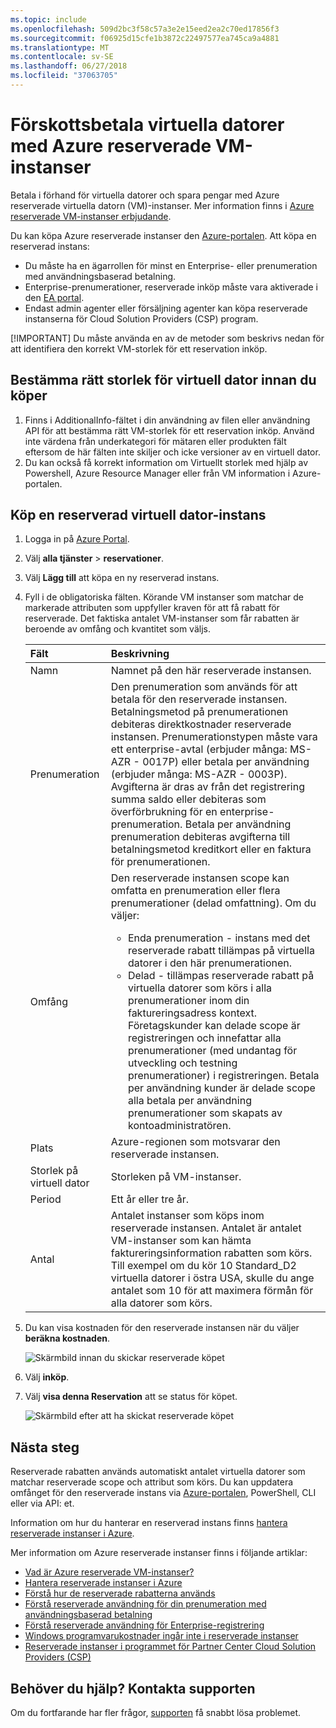 ```yaml
---
ms.topic: include
ms.openlocfilehash: 509d2bc3f58c57a3e2e15eed2ea2c70ed17856f3
ms.sourcegitcommit: f06925d15cfe1b3872c22497577ea745ca9a4881
ms.translationtype: MT
ms.contentlocale: sv-SE
ms.lasthandoff: 06/27/2018
ms.locfileid: "37063705"
---
```

# <a name="prepay-for-virtual-machines-with-azure-reserved-vm-instances"></a>Förskottsbetala virtuella datorer med Azure reserverade VM-instanser

Betala i förhand för virtuella datorer och spara pengar med Azure reserverade virtuella datorn (VM)-instanser. Mer information finns i [Azure reserverade VM-instanser erbjudande](https://azure.microsoft.com/pricing/reserved-vm-instances/).

Du kan köpa Azure reserverade instanser den [Azure-portalen](https://portal.azure.com). Att köpa en reserverad instans:
-   Du måste ha en ägarrollen för minst en Enterprise- eller prenumeration med användningsbaserad betalning.
-   Enterprise-prenumerationer, reserverade inköp måste vara aktiverade i den [EA portal](https://ea.azure.com).
-   Endast admin agenter eller försäljning agenter kan köpa reserverade instanserna för Cloud Solution Providers (CSP) program.

[!IMPORTANT]
Du måste använda en av de metoder som beskrivs nedan för att identifiera den korrekt VM-storlek för ett reservation inköp.

## <a name="determine-the-right-vm-size-before-purchase"></a>Bestämma rätt storlek för virtuell dator innan du köper
1. Finns i AdditionalInfo-fältet i din användning av filen eller användning API för att bestämma rätt VM-storlek för ett reservation inköp. Använd inte värdena från underkategori för mätaren eller produkten fält eftersom de här fälten inte skiljer och icke versioner av en virtuell dator.
2. Du kan också få korrekt information om Virtuellt storlek med hjälp av Powershell, Azure Resource Manager eller från VM information i Azure-portalen.

## <a name="buy-a-reserved-virtual-machine-instance"></a>Köp en reserverad virtuell dator-instans
1. Logga in på [Azure Portal](https://portal.azure.com).
2. Välj **alla tjänster** > **reservationer**.
3. Välj **Lägg till** att köpa en ny reserverad instans.
4. Fyll i de obligatoriska fälten. Körande VM instanser som matchar de markerade attributen som uppfyller kraven för att få rabatt för reserverade. Det faktiska antalet VM-instanser som får rabatten är beroende av omfång och kvantitet som väljs.

    | Fält      | Beskrivning|
    |:------------|:--------------|
    |Namn        |Namnet på den här reserverade instansen.| 
    |Prenumeration|Den prenumeration som används för att betala för den reserverade instansen. Betalningsmetod på prenumerationen debiteras direktkostnader reserverade instansen. Prenumerationstypen måste vara ett enterprise-avtal (erbjuder många: MS-AZR - 0017P) eller betala per användning (erbjuder många: MS-AZR - 0003P). Avgifterna är dras av från det registrering summa saldo eller debiteras som överförbrukning för en enterprise-prenumeration. Betala per användning prenumeration debiteras avgifterna till betalningsmetod kreditkort eller en faktura för prenumerationen.|    
    |Omfång       |Den reserverade instansen scope kan omfatta en prenumeration eller flera prenumerationer (delad omfattning). Om du väljer: <ul><li>Enda prenumeration - instans med det reserverade rabatt tillämpas på virtuella datorer i den här prenumerationen. </li><li>Delad - tillämpas reserverade rabatt på virtuella datorer som körs i alla prenumerationer inom din faktureringsadress kontext. Företagskunder kan delade scope är registreringen och innefattar alla prenumerationer (med undantag för utveckling och testning prenumerationer) i registreringen. Betala per användning kunder är delade scope alla betala per användning prenumerationer som skapats av kontoadministratören.</li></ul>|
    |Plats    |Azure-regionen som motsvarar den reserverade instansen.|    
    |Storlek på virtuell dator     |Storleken på VM-instanser.|
    |Period        |Ett år eller tre år.|
    |Antal    |Antalet instanser som köps inom reserverade instansen. Antalet är antalet VM-instanser som kan hämta faktureringsinformation rabatten som körs. Till exempel om du kör 10 Standard_D2 virtuella datorer i östra USA, skulle du ange antalet som 10 för att maximera förmån för alla datorer som körs. |
5. Du kan visa kostnaden för den reserverade instansen när du väljer **beräkna kostnaden**.

    ![Skärmbild innan du skickar reserverade köpet](./media/virtual-machines-buy-compute-reservations/virtualmachines-reservedvminstance-purchase.png)

6. Välj **inköp**.
7. Välj **visa denna Reservation** att se status för köpet.

    ![Skärmbild efter att ha skickat reserverade köpet](./media/virtual-machines-buy-compute-reservations/virtualmachines-reservedvmInstance-submit.png)

## <a name="next-steps"></a>Nästa steg 
Reserverade rabatten används automatiskt antalet virtuella datorer som matchar reserverade scope och attribut som körs. Du kan uppdatera omfånget för den reserverade instans via [Azure-portalen](https://portal.azure.com), PowerShell, CLI eller via API: et. 

Information om hur du hanterar en reserverad instans finns [hantera reserverade instanser i Azure](../articles/billing/billing-manage-reserved-vm-instance.md).

Mer information om Azure reserverade instanser finns i följande artiklar:

- [Vad är Azure reserverade VM-instanser?](../articles/billing/billing-save-compute-costs-reservations.md)
- [Hantera reserverade instanser i Azure](../articles/billing/billing-manage-reserved-vm-instance.md)
- [Förstå hur de reserverade rabatterna används](../articles/billing/billing-understand-vm-reservation-charges.md)
- [Förstå reserverade användning för din prenumeration med användningsbaserad betalning](../articles/billing/billing-understand-reserved-instance-usage.md)
- [Förstå reserverade användning för Enterprise-registrering](../articles/billing/billing-understand-reserved-instance-usage-ea.md)
- [Windows programvarukostnader ingår inte i reserverade instanser](../articles/billing/billing-reserved-instance-windows-software-costs.md)
- [Reserverade instanser i programmet för Partner Center Cloud Solution Providers (CSP)](https://docs.microsoft.com/partner-center/azure-reservations)

## <a name="need-help-contact-support"></a>Behöver du hjälp? Kontakta supporten

Om du fortfarande har fler frågor, [supporten](https://portal.azure.com/?#blade/Microsoft_Azure_Support/HelpAndSupportBlade) få snabbt lösa problemet.